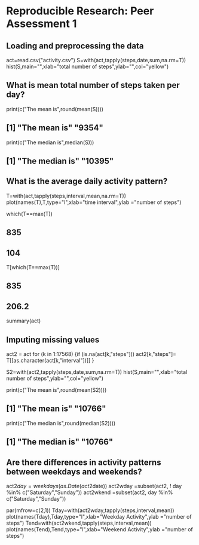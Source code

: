 # Reproducible Research: Peer Assessment 1

## Loading and preprocessing the data
act=read.csv("activity.csv")
S=with(act,tapply(steps,date,sum,na.rm=T))
hist(S,main="",xlab="total number of steps",ylab="",col="yellow")

## What is mean total number of steps taken per day?
print(c("The mean is",round(mean(S))))
## [1] "The mean is" "9354"

print(c("The median is",median(S)))
## [1] "The median is" "10395"


## What is the average daily activity pattern?

T=with(act,tapply(steps,interval,mean,na.rm=T))
plot(names(T),T,type="l",xlab="time interval",ylab ="number of steps")  

which(T==max(T))
## 835 
## 104


T[which(T==max(T))]
##   835 
## 206.2


summary(act)


## Imputing missing values
act2 = act
for (k in 1:17568)
{if (is.na(act[k,"steps"])) act2[k,"steps"]= T[[as.character(act[k,"interval"])]]
}

S2=with(act2,tapply(steps,date,sum,na.rm=T))
hist(S,main="",xlab="total number of steps",ylab="",col="yellow")

print(c("The mean is",round(mean(S2))))
## [1] "The mean is" "10766"

print(c("The median is",round(median(S2))))
## [1] "The median is" "10766"


## Are there differences in activity patterns between weekdays and weekends?
act2$day=weekdays(as.Date(act2$date))
act2wday =subset(act2, ! day %in% c("Saturday","Sunday"))
act2wkend =subset(act2,  day %in% c("Saturday","Sunday"))


par(mfrow=c(2,1))
Tday=with(act2wday,tapply(steps,interval,mean))
plot(names(Tday),Tday,type="l",xlab="Weekday Activity",ylab ="number of steps")
Tend=with(act2wkend,tapply(steps,interval,mean))
plot(names(Tend),Tend,type="l",xlab="Weekend Activity",ylab ="number of steps")
